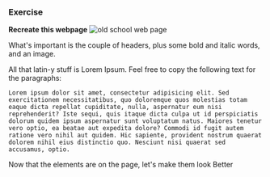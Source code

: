 ### Exercise

**Recreate this webpage**
![old school web page](https://indesignsecrets.com/wp-content/uploads/2007/08/html2-finalpage.gif)

What's important is the couple of headers, plus some bold and italic words, and an image.

All that latin-y stuff is Lorem Ipsum. Feel free to copy the following text for the paragraphs:

```
Lorem ipsum dolor sit amet, consectetur adipisicing elit. Sed exercitationem necessitatibus, quo doloremque quos molestias totam eaque dicta repellat cupiditate, nulla, aspernatur eum nisi reprehenderit? Iste sequi, quis itaque dicta culpa ut id perspiciatis dolorum quidem ipsum aspernatur sunt voluptatum natus. Maiores tenetur vero optio, ea beatae aut expedita dolore? Commodi id fugit autem ratione vero nihil aut quidem. Hic sapiente, provident nostrum quaerat dolorem nihil eius distinctio quo. Nesciunt nisi quaerat sed accusamus, optio.
```

<p class="closing">Now that the elements are on the page, let's make them look Better</p>